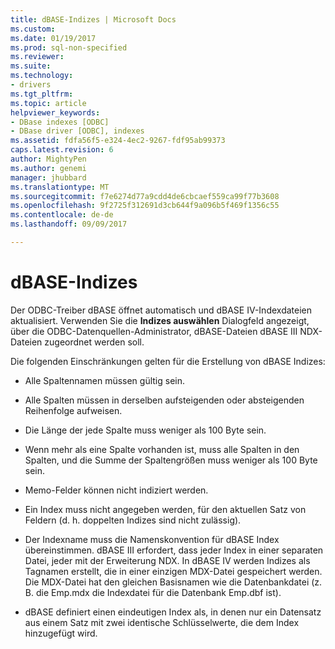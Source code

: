 ```yaml
---
title: dBASE-Indizes | Microsoft Docs
ms.custom: 
ms.date: 01/19/2017
ms.prod: sql-non-specified
ms.reviewer: 
ms.suite: 
ms.technology:
- drivers
ms.tgt_pltfrm: 
ms.topic: article
helpviewer_keywords:
- DBase indexes [ODBC]
- DBase driver [ODBC], indexes
ms.assetid: fdfa56f5-e324-4ec2-9267-fdf95ab99373
caps.latest.revision: 6
author: MightyPen
ms.author: genemi
manager: jhubbard
ms.translationtype: MT
ms.sourcegitcommit: f7e6274d77a9cdd4de6cbcaef559ca99f77b3608
ms.openlocfilehash: 9f2725f312691d3cb644f9a096b5f469f1356c55
ms.contentlocale: de-de
ms.lasthandoff: 09/09/2017

---
```

# <a name="dbase-indexes"></a>dBASE-Indizes
Der ODBC-Treiber dBASE öffnet automatisch und dBASE IV-Indexdateien aktualisiert. Verwenden Sie die **Indizes auswählen** Dialogfeld angezeigt, über die ODBC-Datenquellen-Administrator, dBASE-Dateien dBASE III NDX-Dateien zugeordnet werden soll.  
  
 Die folgenden Einschränkungen gelten für die Erstellung von dBASE Indizes:  
  
-   Alle Spaltennamen müssen gültig sein.  
  
-   Alle Spalten müssen in derselben aufsteigenden oder absteigenden Reihenfolge aufweisen.  
  
-   Die Länge der jede Spalte muss weniger als 100 Byte sein.  
  
-   Wenn mehr als eine Spalte vorhanden ist, muss alle Spalten in den Spalten, und die Summe der Spaltengrößen muss weniger als 100 Byte sein.  
  
-   Memo-Felder können nicht indiziert werden.  
  
-   Ein Index muss nicht angegeben werden, für den aktuellen Satz von Feldern (d. h. doppelten Indizes sind nicht zulässig).  
  
-   Der Indexname muss die Namenskonvention für dBASE Index übereinstimmen. dBASE III erfordert, dass jeder Index in einer separaten Datei, jeder mit der Erweiterung NDX. In dBASE IV werden Indizes als Tagnamen erstellt, die in einer einzigen MDX-Datei gespeichert werden. Die MDX-Datei hat den gleichen Basisnamen wie die Datenbankdatei (z. B. die Emp.mdx die Indexdatei für die Datenbank Emp.dbf ist).  
  
-   dBASE definiert einen eindeutigen Index als, in denen nur ein Datensatz aus einem Satz mit zwei identische Schlüsselwerte, die dem Index hinzugefügt wird.
